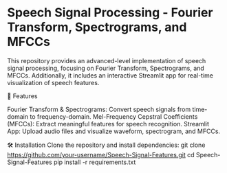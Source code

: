 # Speech Signal Processing - Fourier Transform, Spectrograms, and MFCCs

This repository provides an advanced-level implementation of speech signal processing, focusing on Fourier Transform, Spectrograms, and MFCCs. Additionally, it includes an interactive Streamlit app for real-time visualization of speech features.

📌 Features

Fourier Transform & Spectrograms: Convert speech signals from time-domain to frequency-domain.
Mel-Frequency Cepstral Coefficients (MFCCs): Extract meaningful features for speech recognition.
Streamlit App: Upload audio files and visualize waveform, spectrogram, and MFCCs.

🛠️ Installation
Clone the repository and install dependencies:
git clone https://github.com/your-username/Speech-Signal-Features.git
cd Speech-Signal-Features
pip install -r requirements.txt


